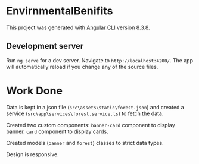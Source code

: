 # EnvirnmentalBenifits

This project was generated with [Angular CLI](https://github.com/angular/angular-cli) version 8.3.8.

## Development server

Run `ng serve` for a dev server. Navigate to `http://localhost:4200/`. The app will automatically reload if you change any of the source files.

# Work Done
Data is kept in a json file (`src\assets\static\forest.json`) and 
created a service (`src\app\services\forest.service.ts`) to fetch the data.

Created two custom components:
`banner-card` component to display banner.
`card` component to display cards.

Created models (`banner` and `forest`) classes to strict data types.

Design is responsive.
